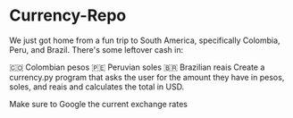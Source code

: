 # Currency-Repo

We just got home from a fun trip to South America, specifically Colombia, Peru, and Brazil. There's some leftover cash in:

🇨🇴 Colombian pesos
🇵🇪 Peruvian soles
🇧🇷 Brazilian reais
Create a currency.py program that asks the user for the amount they have in pesos, soles, and reais and calculates the total in USD.

Make sure to Google the current exchange rates

